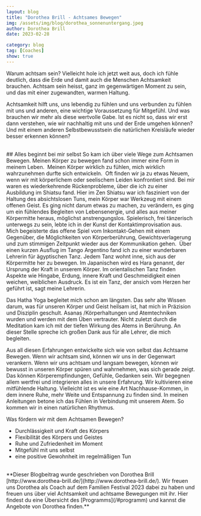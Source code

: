 ```yaml
---
layout: blog
title: "Dorothea Brill - Achtsames Bewegen"
img: /assets/img/blog/dorothea_sonnenuntergang.jpeg
author: Dorothea Brill
date: 2023-02-28

category: blog
tag: [Coaches]
show: true
---
```


Warum achtsam sein? Vielleicht hole ich jetzt weit aus, doch ich fühle deutlich, dass die Erde und damit auch die Menschen Achtsamkeit brauchen. Achtsam sein heisst, ganz im gegenwärtigen Moment zu sein, und das mit einer zugewandten, warmen Haltung.

Achtsamkeit hilft uns, uns lebendig zu fühlen und uns verbunden zu fühlen mit uns und anderen, eine wichtige Voraussetzung für Mitgefühl. Und was brauchen wir mehr als diese wertvolle Gabe. Ist es nicht so, dass wir erst dann verstehen, wie wir nachhaltig mit uns und der Erde umgehen können? Und mit einem anderen Selbstbewusstsein die natürlichen Kreisläufe wieder besser erkennen können?

<br>
## Alles beginnt bei mir selbst
So kam ich über viele Wege zum Achtsamen Bewegen. Meinen Körper zu bewegen fand schon immer eine Form in meinem Leben.  Meinen Körper wirklich zu fühlen, mich wirklich wahrzunehmen durfte sich entwickeln.  Oft finden wir ja zu etwas Neuem, wenn wir mit körperlichem oder seelischem Leiden konfrontiert sind. Bei mir waren es wiederkehrende Rückenprobleme, über die ich zu einer Ausbildung im Shiatsu fand. Hier im Zen Shiatsu war ich fasziniert von der Haltung des absichtslosen Tuns, mein Körper war Werkzeug mit einem offenen Geist. Es ging nicht darum etwas zu machen, zu verändern, es ging um ein fühlendes Begleiten von Lebensenergie, und alles aus meiner Körpermitte heraus, möglichst anstrengungslos. Spielerisch, frei tänzerisch unterwegs zu sein, lebte ich in der Kunst der Kontaktimprovisation aus. Mich begeisterte das offene Spiel vom Inkontakt-Gehen mit einem Gegenüber, die Möglichkeiten von
Körperberührung, Gewichtsverlagerung und zum stimmigen Zeitpunkt wieder aus der Kommunikation gehen.  Über einen kurzen Ausflug im Tango Argentino fand ich zu einer wunderbaren Lehrerin für ägyptischen Tanz. Jedem Tanz wohnt inne, sich aus der Körpermitte her zu bewegen. Im Japanischen wird es Hara genannt, der Ursprung der Kraft in unserem Körper. Im orientalischen Tanz finden Aspekte wie Hingabe, Erdung, innere Kraft und Geschmeidigkeit einen weichen, weiblichen Ausdruck. Es ist ein Tanz, der ansich vom Herzen her geführt ist, sagt meine Lehrerin.

Das Hatha Yoga begleitet mich schon am längsten. Das sehr alte Wissen darum, was für unseren Körper und Geist heilsam ist, hat mich in Präzision und Disziplin geschult. Asanas /Körperhaltungen und Atemtechniken wurden und werden mit dem Üben vertrauter. Nicht zuletzt durch die Meditation kam ich mit der tiefen Wirkung des Atems in Berührung.
An dieser Stelle spreche ich großen Dank aus für alle Lehrer, die mich begleiten.

Aus all diesen Erfahrungen entwickelte sich wie von selbst das Achtsame Bewegen.
Wenn wir achtsam sind, können wir uns in der Gegenwart verankern. Wenn wir uns achtsam und langsam bewegen, können wir bewusst in unseren Körper spüren und wahrnehmen, was sich gerade zeigt. Das können Körperempfindungen, Gefühle, Gedanken sein. Wir begegnen allem wertfrei und integrieren alles in unsere Erfahrung. Wir kultivieren eine mitfühlende Haltung. Vielleicht ist es wie eine Art Nachhause-Kommen, in dem innere Ruhe, mehr Weite und Entspannung zu finden sind.
In meinen Anleitungen betone ich das Fühlen in Verbindung mit unserem Atem. So kommen wir in einen natürlichen Rhythmus.

Was fördern wir mit dem Achtsamen Bewegen?
* Durchlässigkeit und Kraft des Körpers
* Flexibilität des Körpers und Geistes
* Ruhe und Zufriedenheit im Moment
* Mitgefühl mit uns selbst
* eine positive Gewohnheit im regelmäßigen Tun


<br>
**Dieser Blogbeitrag wurde geschrieben von Dorothea Brill [http://www.dorothea-brill.de/](http://www.dorothea-brill.de/). Wir freuen uns Dorothea als Coach auf dem Familien Festival 2023 dabei zu haben und freuen uns über viel Achtsamkeit und achtsame Bewegungen mit ihr. Hier findest du eine Übersicht des [Programms](/#programm) und kannst die Angebote von Dorothea finden.**
